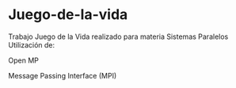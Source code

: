 # Juego-de-la-vida
Trabajo Juego de la Vida realizado para materia Sistemas Paralelos
Utilización de: 

Open MP

Message Passing Interface (MPI)


